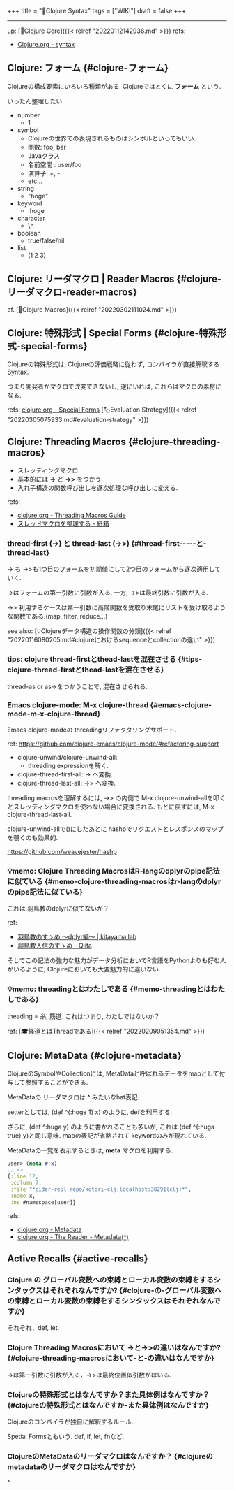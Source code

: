 +++
title = "📝Clojure Syntax"
tags = ["WIKI"]
draft = false
+++

---
up: [📂Clojure Core]({{< relref "20220112142936.md" >}})
refs:

-   [Clojure.org - syntax](https://www.clojure.org/guides/learn/syntax)


## Clojure: フォーム {#clojure-フォーム}

Clojureの構成要素にいろいろ種類がある.
Clojureではとくに **フォーム** という.

いったん整理したい.

-   number
    -   1
-   symbol
    -   Clojureの世界での表現されるものはシンボルといってもいい.
    -   関数: foo, bar
    -   Javaクラス
    -   名前空間 : user/foo
    -   演算子: +, -
    -   etc...
-   string
    -   "hoge"
-   keyword
    -   :hoge
-   character
    -   \h
-   boolean
    -   true/false/nil
-   list
    -   (1 2 3)


## Clojure: リーダマクロ | Reader Macros {#clojure-リーダマクロ-reader-macros}

cf. [📝Clojure Macros]({{< relref "20220302111024.md" >}})


## Clojure: 特殊形式 | Special Forms {#clojure-特殊形式-special-forms}

Clojureの特殊形式は, Clojureの評価戦略に従わず,
コンパイラが直接解釈するSyntax.

つまり開発者がマクロで改変できないし, 逆にいれば,
これらはマクロの素材になる.

refs: [clojure.org - Special Forms](https://clojure.org/reference/special_forms) [🏷Evaluation Strategy]({{< relref "20220305075933.md#evaluation-strategy" >}})


## Clojure: Threading Macros {#clojure-threading-macros}

-   スレッディングマクロ.
-   基本的には **-&gt;** と **-&gt;&gt;** をつかう.
-   入れ子構造の関数呼び出しを逐次処理な呼び出しに変える.

refs:

-   [clojure.org - Threading Macros Guide](https://clojure.org/guides/threading_macros)
-   [スレッドマクロを整理する - 紙箱](https://boxofpapers.hatenablog.com/entry/threading_macros)


### thread-first (-&gt;) と thread-last (-&gt;&gt;) {#thread-first-----と-thread-last}

-&gt; も -&gt;&gt;も1つ目のフォームを初期値にして2つ目のフォームから逐次適用していく.

-&gt;はフォームの第一引数に引数が入る. 一方, -&gt;&gt;は最終引数に引数が入る.

-&gt;&gt; 利用するケースは第一引数に高階関数を受取り末尾にリストを受け取るような関数である.(map, filter, reduce...)

see also: [💡Clojureデータ構造の操作関数の分類]({{< relref "20220116080205.md#clojureにおけるsequenceとcollectionの違い" >}})


### tips: clojure thread-firstとthead-lastを混在させる {#tips-clojure-thread-firstとthead-lastを混在させる}

thread-as or as-&gt;をつかうことで, 混在させられる.


### Emacs clojure-mode: M-x clojure-thread {#emacs-clojure-mode-m-x-clojure-thread}

Emacs clojure-modeの threadingリファクタリングサポート.

ref: <https://github.com/clojure-emacs/clojure-mode/#refactoring-support>

-   clojure-unwind/clojure-unwind-all:
    -   threading expressionを解く.
-   clojure-thread-first-all: -&gt; へ変換.
-   clojure-thread-last-all: -&gt;&gt; へ変換.

threading macrosを理解するには,
-&gt;&gt; の内側で M-x clojure-unwind-allを叩くとスレッディングマクロを使わない場合に変換される. もとに戻すには, M-x clojure-thread-last-all.

clojure-unwind-allで()にしたあとに hashpでリクエストとレスポンスのマップを覗くのも効果的.

<https://github.com/weavejester/hashp>


### 💡memo: Clojure Threading MacrosはR-langのdplyrのpipe記法に似ている {#memo-clojure-threading-macrosはr-langのdplyrのpipe記法に似ている}

これは 羽鳥教のdplyrに似てないか？

ref:

-   [羽鳥教のすゝめ ～dplyr編～ | kitayama lab](https://kitayamalab.wordpress.com/2016/05/16/%E7%BE%BD%E9%B3%A5%E6%95%99%E3%81%AE%E3%81%99%E3%82%9D%E3%82%81-%EF%BD%9Edplyr%E7%B7%A8%EF%BD%9E/)
-   [羽鳥教入信のすゝめ - Qiita](https://qiita.com/uri/items/a66b682507181baa0d50)

そしてこの記法の強力な魅力がデータ分析においてR言語をPythonよりも好む人がいるように, Clojureにおいても大変魅力的に違いない.


### 💡memo: threadingとはわたしである {#memo-threadingとはわたしである}

theading = 糸, 筋道. これはつまり, わたしではないか？

ref: [🎓経道とはThreadである]({{< relref "20220209051354.md" >}})


## Clojure: MetaData {#clojure-metadata}

ClojureのSymbolやCollectionには,
MetaDataと呼ばれるデータをmapとして付与して参照することができる.

MetaDataの リーダマクロは **^** みたいなhat表記.

setterとしては, (def ^{:hoge 1} x) のように, defを利用する.

さらに, (def ^:huga y) のように書かれることも多いが,
これは (def ^{:huga true} y)と同じ意味.
mapの表記が省略されて keywordのみが現れている.

MetaDataの一覧を表示するときは, **meta** マクロを利用する.

```clojure
user> (meta #'x)
;; =>
{:line 12,
 :column 7,
 :file "*cider-repl repo/kotori-clj:localhost:38291(clj)*",
 :name x,
 :ns #namespace[user]}
```

refs:

-   [clojure.org - Metadata](https://clojure.org/reference/metadata)
-   [clojure.org - The Reader - Metadata(^)](https://clojure.org/reference/reader#_metadata)


## Active Recalls {#active-recalls}


### Clojure の グローバル変数への束縛とローカル変数の束縛をするシンタックスはそれぞれなんですか? {#clojure-の-グローバル変数への束縛とローカル変数の束縛をするシンタックスはそれぞれなんですか}

それぞれ，def, let.


### Clojure Threading Macrosにおいて -&gt;と-&gt;&gt;の違いはなんですか? {#clojure-threading-macrosにおいて-と-の違いはなんですか}

-&gt;は第一引数に引数が入る，-&gt;&gt;は最終位置似引数がはいる.


### Clojureの特殊形式とはなんですか？また具体例はなんですか？ {#clojureの特殊形式とはなんですか-また具体例はなんですか}

Clojureのコンパイラが独自に解釈するルール.

Spetial Formsともいう. def, if, let, fnなど.


### ClojureのMetaDataのリーダマクロはなんですか？ {#clojureのmetadataのリーダマクロはなんですか}

^
